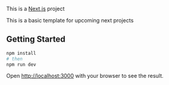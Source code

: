This is a [Next.js](https://nextjs.org/) project

This is a basic template for upcoming next projects

## Getting Started

```bash
npm install
# then
npm run dev
```

Open [http://localhost:3000](http://localhost:3000) with your browser to see the result.